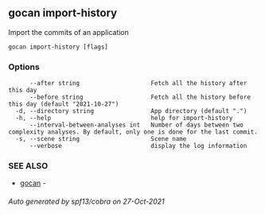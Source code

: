 ## gocan import-history

Import the commits of an application

```
gocan import-history [flags]
```

### Options

```
      --after string                    Fetch all the history after this day
      --before string                   Fetch all the history before this day (default "2021-10-27")
  -d, --directory string                App directory (default ".")
  -h, --help                            help for import-history
      --interval-between-analyses int   Number of days between two complexity analyses. By default, only one is done for the last commit.
  -s, --scene string                    Scene name
      --verbose                         display the log information
```

### SEE ALSO

* [gocan](gocan.md)	 - 

###### Auto generated by spf13/cobra on 27-Oct-2021
